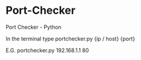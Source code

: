 # Port-Checker
Port Checker - Python

In the terminal type portchecker.py {ip / host} {port}

E.G. portchecker.py 192.168.1.1 80
